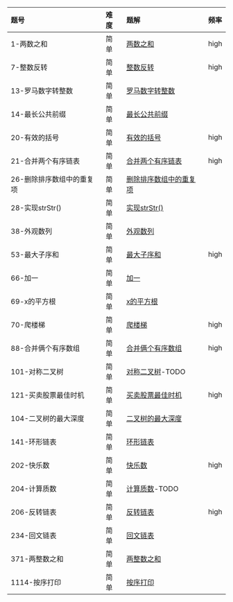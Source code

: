 | 题号 | 难度 | 题解 | 频率  |
| :------| :------ | :------ |  :------ |
| 1-两数之和 | 简单 | [两数之和](1/1.md) | high |
| 7-整数反转 | 简单 | [整数反转](7/7.md) | high |
| 13-罗马数字转整数 | 简单 | [罗马数字转整数](13/13.md) | |
| 14-最长公共前缀 | 简单 | [最长公共前缀](14/14.md) |  |
| 20-有效的括号 | 简单 | [有效的括号](20/20.md) | high |
| 21-合并两个有序链表 | 简单 | [合并两个有序链表](21/21.md) | high |
| 26-删除排序数组中的重复项 | 简单 | [删除排序数组中的重复项](26/26.md) | |
| 28-实现strStr() | 简单 | [实现strStr()](28/28.md) |  |
| 38-外观数列 | 简单 | [外观数列](38/38.md) |  |
| 53-最大子序和 | 简单 | [最大子序和](53/53.md) | high |
| 66-加一 | 简单 | [加一](66/66.md) |  |
| 69-x的平方根 | 简单 | [x的平方根](69/69.md) | |
| 70-爬楼梯 | 简单 | [爬楼梯](70/70.md) | high|
| 88-合并俩个有序数组 | 简单 | [合并俩个有序数组](88/88.md) | high|
| 101-对称二叉树 | 简单 | [对称二叉树](101/101.md)-TODO | |
| 121-买卖股票最佳时机 | 简单 | [买卖股票最佳时机](121/121.md) | high |
| 104-二叉树的最大深度 | 简单 | [二叉树的最大深度](104/104.md) |  |
| 141-环形链表 | 简单 | [环形链表](141/141.md) |  |
| 202-快乐数 | 简单 | [快乐数](202/202.md) | high |
| 204-计算质数 | 简单 | [计算质数](204/204.md)-TODO | |
| 206-反转链表 | 简单 | [反转链表](206/206.md) | high |
| 234-回文链表 | 简单 | [回文链表](234/234.md) |  |
| 371-两整数之和 | 简单 | [两整数之和](371/371.md) |  |
| 1114-按序打印 | 简单 | [按序打印](1114/1114.md) |  |
